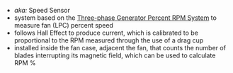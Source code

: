 - *aka:* Speed Sensor
- system based on the [Three-phase Generator Percent RPM System](./Three-phase%20Generator%20Percent%20RPM%20System.md) to measure fan (LPC) percent speed
- follows Hall Effect to produce current, which is calibrated to be proportional to the RPM measured through the use of a drag cup
- installed inside the fan case, adjacent the fan, that counts the number of blades interrupting its magnetic field, which can be used to calculate RPM %


